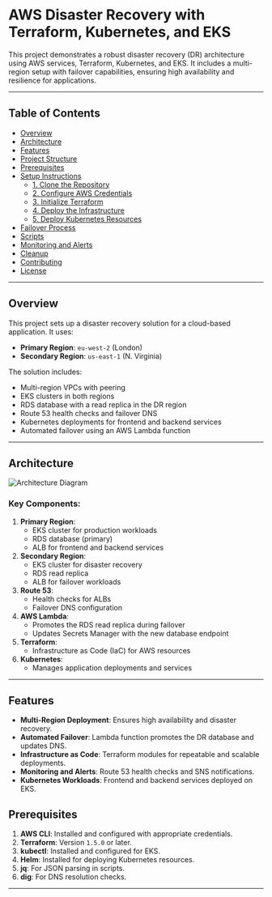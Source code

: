 # AWS Disaster Recovery with Terraform, Kubernetes, and EKS

This project demonstrates a robust disaster recovery (DR) architecture using AWS services, Terraform, Kubernetes, and EKS. It includes a multi-region setup with failover capabilities, ensuring high availability and resilience for applications.

---

## Table of Contents
- [Overview](#overview)
- [Architecture](#architecture)
- [Features](#features)
- [Project Structure](#project-structure)
- [Prerequisites](#prerequisites)
- [Setup Instructions](#setup-instructions)
  - [1. Clone the Repository](#1-clone-the-repository)
  - [2. Configure AWS Credentials](#2-configure-aws-credentials)
  - [3. Initialize Terraform](#3-initialize-terraform)
  - [4. Deploy the Infrastructure](#4-deploy-the-infrastructure)
  - [5. Deploy Kubernetes Resources](#5-deploy-kubernetes-resources)
- [Failover Process](#failover-process)
- [Scripts](#scripts)
- [Monitoring and Alerts](#monitoring-and-alerts)
- [Cleanup](#cleanup)
- [Contributing](#contributing)
- [License](#license)

---

## Overview

This project sets up a disaster recovery solution for a cloud-based application. It uses:
- **Primary Region**: `eu-west-2` (London)
- **Secondary Region**: `us-east-1` (N. Virginia)

The solution includes:
- Multi-region VPCs with peering
- EKS clusters in both regions
- RDS database with a read replica in the DR region
- Route 53 health checks and failover DNS
- Kubernetes deployments for frontend and backend services
- Automated failover using an AWS Lambda function

---

## Architecture

![Architecture Diagram](<img width="6955" height="4091" alt="Blank diagram" src="https://github.com/user-attachments/assets/aa00a08a-1411-49c6-85f3-e31f9bd34a56" />)

### Key Components:
1. **Primary Region**:
   - EKS cluster for production workloads
   - RDS database (primary)
   - ALB for frontend and backend services
2. **Secondary Region**:
   - EKS cluster for disaster recovery
   - RDS read replica
   - ALB for failover workloads
3. **Route 53**:
   - Health checks for ALBs
   - Failover DNS configuration
4. **AWS Lambda**:
   - Promotes the RDS read replica during failover
   - Updates Secrets Manager with the new database endpoint
5. **Terraform**:
   - Infrastructure as Code (IaC) for AWS resources
6. **Kubernetes**:
   - Manages application deployments and services

---

## Features

- **Multi-Region Deployment**: Ensures high availability and disaster recovery.
- **Automated Failover**: Lambda function promotes the DR database and updates DNS.
- **Infrastructure as Code**: Terraform modules for repeatable and scalable deployments.
- **Monitoring and Alerts**: Route 53 health checks and SNS notifications.
- **Kubernetes Workloads**: Frontend and backend services deployed on EKS.

## Prerequisites

1. **AWS CLI**: Installed and configured with appropriate credentials.
2. **Terraform**: Version `1.5.0` or later.
3. **kubectl**: Installed and configured for EKS.
4. **Helm**: Installed for deploying Kubernetes resources.
5. **jq**: For JSON parsing in scripts.
6. **dig**: For DNS resolution checks.

---



